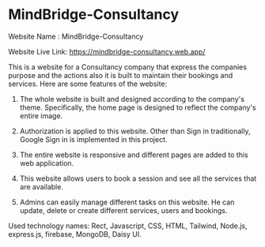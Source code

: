 # MindBridge-Consultancy

Website Name : MindBridge-Consultancy

Website Live Link: https://mindbridge-consultancy.web.app/

This is a website for a Consultancy company that express the companies purpose and the actions also it is built to maintain their bookings and services. Here are some features of the website:

1. The whole website is built and designed according to the company's theme. Specifically, the home page is designed to reflect the company's entire image.

2. Authorization is applied to this website. Other than Sign in traditionally, Google Sign in is implemented in this project.

3. The entire website is responsive and different pages are added to this web application.

4. This website allows users to book a session and see all the services that are available.

5. Admins can easily manage different tasks on this website. He can update, delete or create different services, users and bookings.

Used technology names: Rect, Javascript, CSS, HTML, Tailwind, Node.js, express.js, firebase, MongoDB, Daisy UI.
